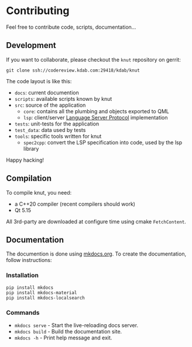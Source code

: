 # Contributing

Feel free to contribute code, scripts, documentation...

## Development

If you want to collaborate, please checkout the `knut` repository on gerrit:

```
git clone ssh://codereview.kdab.com:29418/kdab/knut
```

The code layout is like this:

- `docs`: current documention
- `scripts`: available scripts known by knut
- `src`: source of the application
    - `core`: contains all the plumbing and objects exported to QML
    - `lsp`: client/server [Language Server Protocol](https://microsoft.github.io/language-server-protocol/) implementation
- `tests`: unit-tests for the application
- `test_data`: data used by tests
- `tools`: specific tools written for knut
    - `spec2cpp`: convert the LSP specification into code, used by the lsp library

Happy hacking!

## Compilation

To compile knut, you need:
- a C++20 compiler (recent compilers should work)
- Qt 5.15

All 3rd-party are downloaded at configure time using cmake `FetchContent`.

## Documentation

The documention is done using [mkdocs.org](https://www.mkdocs.org/). To create the documentation, follow instructions:

### Installation

```
pip install mkdocs
pip install mkdocs-material
pip install mkdocs-localsearch
```

### Commands

- `mkdocs serve` - Start the live-reloading docs server.
- `mkdocs build` - Build the documentation site.
- `mkdocs -h` - Print help message and exit.
